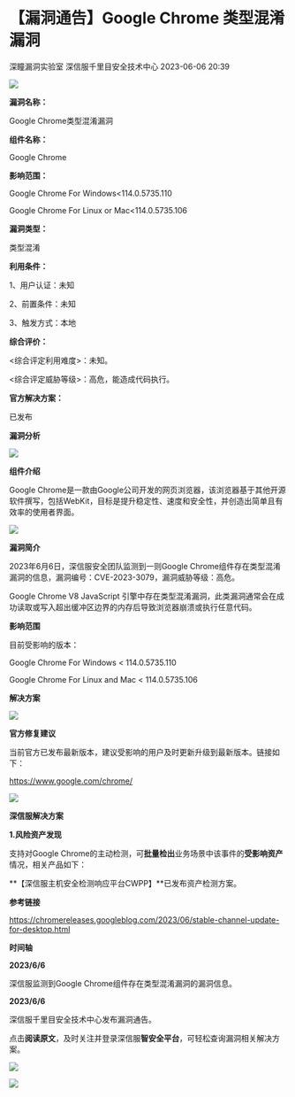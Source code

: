 #  【漏洞通告】Google Chrome 类型混淆漏洞   
深瞳漏洞实验室  深信服千里目安全技术中心   2023-06-06 20:39  
  
![](https://mmbiz.qpic.cn/mmbiz_gif/w8NHw6tcQ5yLJtEP6HkELh93nzGibKQw8w6BHNicFjfKia3Z34nGgibBbae7GvbudRarlNWkfW5NZ5roxibmfzgcWFw/640?wx_fmt=gif "")  
  
**漏洞名称：**  
  
Google Chrome类型混淆漏洞  
  
**组件名称：**  
  
Google Chrome  
  
**影响范围：**  
  
Google Chrome For Windows<114.0.5735.110  
  
Google Chrome For Linux or Mac<114.0.5735.106  
  
**漏洞类型：**  
  
类型混淆  
  
**利用条件：**  
  
1、用户认证：未知  
  
2、前置条件：未知  
  
3、触发方式：本地  
  
**综合评价：**  
  
<综合评定利用难度>：未知。  
  
<综合评定威胁等级>：高危，能造成代码执行。  
  
**官方解决方案：**  
  
已发布  
  
  
  
  
  
**漏洞分析**  
  
![](https://mmbiz.qpic.cn/mmbiz_gif/w8NHw6tcQ5yLJtEP6HkELh93nzGibKQw8fdiaT8uDnKkUTcJHAyW284VebJ5TEoT7hGhjrQaNFm3ric6zOynibiaQpQ/640?wx_fmt=gif "")  
  
**组件介绍**  
  
Google Chrome是一款由Google公司开发的网页浏览器，该浏览器基于其他开源软件撰写，包括WebKit，目标是提升稳定性、速度和安全性，并创造出简单且有效率的使用者界面。  
  
![](https://mmbiz.qpic.cn/mmbiz_gif/w8NHw6tcQ5yLJtEP6HkELh93nzGibKQw8fdiaT8uDnKkUTcJHAyW284VebJ5TEoT7hGhjrQaNFm3ric6zOynibiaQpQ/640?wx_fmt=gif "")  
  
**漏洞简介**  
  
2023年6月6日，深信服安全团队监测到一则Google Chrome组件存在类型混淆漏洞的信息，漏洞编号：CVE-2023-3079，漏洞威胁等级：高危。  
  
Google Chrome V8 JavaScript 引擎中存在类型混淆漏洞，此类漏洞通常会在成功读取或写入超出缓冲区边界的内存后导致浏览器崩溃或执行任意代码。  
  
  
**影响范围**  
  
目前受影响的版本：  
  
Google Chrome For Windows < 114.0.5735.110  
  
Google Chrome For Linux and Mac < 114.0.5735.106  
  
  
**解决方案**  
  
![](https://mmbiz.qpic.cn/mmbiz_gif/w8NHw6tcQ5yLJtEP6HkELh93nzGibKQw8fdiaT8uDnKkUTcJHAyW284VebJ5TEoT7hGhjrQaNFm3ric6zOynibiaQpQ/640?wx_fmt=gif "")  
  
**官方修复建议**  
  
  
当前官方已发布最新版本，建议受影响的用户及时更新升级到最新版本。链接如下：  
  
https://www.google.com/chrome/  
  
![](https://mmbiz.qpic.cn/mmbiz_gif/w8NHw6tcQ5yLJtEP6HkELh93nzGibKQw8fdiaT8uDnKkUTcJHAyW284VebJ5TEoT7hGhjrQaNFm3ric6zOynibiaQpQ/640?wx_fmt=gif "")  
  
**深信服解决方案**  
  
  
**1.风险资产发现**  
  
支持对Google Chrome的主动检测，可**批量检出**业务场景中该事件的**受影响资产**情况，相关产品如下：  
  
**【深信服主机安全检测响应平台CWPP】**已发布资产检测方案。  
  
  
**参考链接**  
  
https://chromereleases.googleblog.com/2023/06/stable-channel-update-for-desktop.html  
  
  
**时间轴**  
  
  
  
**2023/6/6**  
  
深信服监测到Google Chrome组件存在类型混淆漏洞的漏洞信息。  
  
  
**2023/6/6**  
  
深信服千里目安全技术中心发布漏洞通告。  
  
  
点击**阅读原文**，及时关注并登录深信服**智安全平台**，可轻松查询漏洞相关解决方案。  
  
  
![](https://mmbiz.qpic.cn/mmbiz_png/w8NHw6tcQ5yLJtEP6HkELh93nzGibKQw8NtAZtiagkTsz0u9azppF5dfaBlm387IFogZibBEicAc2Z52qysotBBm3g/640?wx_fmt=png "")  
  
  
![](https://mmbiz.qpic.cn/mmbiz_jpg/w8NHw6tcQ5yLJtEP6HkELh93nzGibKQw8nfiaicarHAN0MPAD458d47VOQE3OhiaFfuY3sAIqgvSSyBgqf9MomDUPg/640?wx_fmt=jpeg "")  
  
  
  
